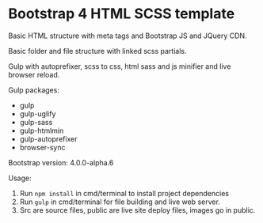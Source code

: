 # Bootstrap 4 HTML SCSS template

Basic HTML structure with meta tags and Bootstrap JS and JQuery CDN.

Basic folder and file structure with linked scss partials.

Gulp with autoprefixer, scss to css, html sass and js minifier and live browser reload.

Gulp packages:
* gulp
* gulp-uglify
* gulp-sass
* gulp-htmlmin
* gulp-autoprefixer
* browser-sync

Bootstrap version: 4.0.0-alpha.6

Usage:
1. Run `npm install` in cmd/terminal to install project dependencies
2. Run `gulp` in cmd/terminal for file building and live web server.
3. Src are source files, public are live site deploy files, images go in public.
